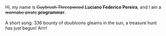 Hi, my name is ~~Guybrush Threepwood~~ **Luciano Federico Pereira**, and I am a ~~wannabe pirate~~ **programmer**.<br><br>A short song: 336 bounty of doubloons gleams in the sun, a treasure hunt has just begun! Arrr!
